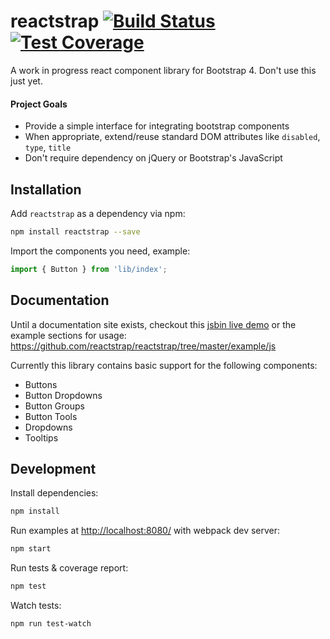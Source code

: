 # reactstrap [![Build Status](https://travis-ci.org/reactstrap/reactstrap.svg?branch=master)](https://travis-ci.org/reactstrap/reactstrap)[![Test Coverage](https://codecov.io/github/reactstrap/reactstrap/coverage.svg?branch=master)](https://codecov.io/github/reactstrap/reactstrap?branch=master)


A work in progress react component library for Bootstrap 4. Don't use this just yet.

#### Project Goals

- Provide a simple interface for integrating bootstrap components
- When appropriate, extend/reuse standard DOM attributes like `disabled`, `type`, `title`
- Don't require dependency on jQuery or Bootstrap's JavaScript

## Installation

Add `reactstrap` as a dependency via npm:

```sh
npm install reactstrap --save
```

Import the components you need, example:

```js
import { Button } from 'lib/index';
```

## Documentation

Until a documentation site exists, checkout this [jsbin live demo](http://jsbin.com/dimive/latest/edit?js,output) or the example sections for usage: https://github.com/reactstrap/reactstrap/tree/master/example/js

Currently this library contains basic support for the following components:

- Buttons
- Button Dropdowns
- Button Groups
- Button Tools
- Dropdowns
- Tooltips

## Development

Install dependencies:

```sh
npm install
```

Run examples at [http://localhost:8080/](http://localhost:8080/) with webpack dev server:

```sh
npm start
```

Run tests & coverage report:

```sh
npm test
```

Watch tests:

```sh
npm run test-watch
```
